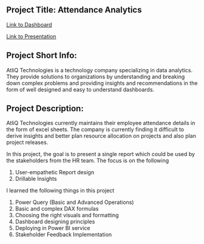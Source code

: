 ## Project Title: Attendance Analytics
[Link to Dashboard](https://app.powerbi.com/view?r=eyJrIjoiNjMyZjVhNjItMDcyNC00ZWIzLWFkMjQtMTQ2NjAwODk4ZjA5IiwidCI6ImM2ZTU0OWIzLTVmNDUtNDAzMi1hYWU5LWQ0MjQ0ZGM1YjJjNCJ9)

[Link to Presentation](https://www.youtube.com/watch?v=MeosgEPmNHw)

## Project Short Info:

AtliQ Technologies is a technology company specializing in data analytics. They provide solutions to organizations by understanding and breaking down complex problems and providing insights and recommendations in the form of well designed and easy to understand dashboards.

## Project Description:

AtliQ Technologies currently maintains their employee attendance details in the form of excel sheets. The company is currently finding it difficult to derive insights and better plan resource allocation on projects and also plan project releases.

In this project, the goal is to present a single report which could be used by the stakeholders from the HR team. The focus is on the following

1. User-empathetic Report design
2. Drillable Insights

I learned the following things in this project

1. Power Query (Basic and Advanced Operations)
2. Basic and complex DAX formulas
3. Choosing the right visuals and formatting
4. Dashboard designing principles
5. Deploying in Power BI service
6. Stakeholder Feedback Implementation
